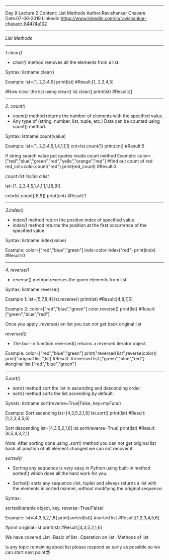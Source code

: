 ____________________________

Day 9:Lecture 2
Content: List Methods
Author:Ravishankar Chavare
Date:07-06-2019
LinkedIn:https://www.linkedin.com/in/ravishankar-chavare-84474a102
_______________________________


*List Methods*
____________________________

*1.clear()*
- *clear()* method removes all the elements from a list.

Syntax:
listname.clear() 

Example:
lst=[1, 2,3,4,5]
print(lst) 
#Result:[1, 2,3,4,5]

#Now clear the list using clear() 
lst.clear() 
print(lst) 
#Result:[]
____________________________

*2. count()*
- *count()* method returns the number of elements with the specified value.
- Any type of  (string, number, list, tuple, etc.)  Data can be counted using count() method. 

Syntax:
lstname.count(value) 

Example:
lst=[1, 2,3,4,5,1,4,1,1,1]
cnt=lst.count(1)
print(cnt) 
#Result:5

If string search value put quotes inside count method
Example:
color=["red","blue","green","red","yello","orange","red"]
#find out count of red
red_cnt=color.count("red") 
print(red_count) 
#Result:3

*count list inside a list*

lst=[1, 2,3,4,5,1,4,1,1,1,[8,9]]

cnt=lst.count([8,9])
print(cnt) 
#Result:1

____________________________

*3.index()*

- *index()* method return the position index of specified value.
-  *index()* method returns the position at the first occurrence of the specified value

Syntax:
listname.index(value) 

Example:
color=["red","blue","green"]
indx=color.index("red")
print(indx) 
#Result:0
____________________________

*4. reverse()*
- reverse() method reverses the given elements from list.

Syntax:
listname.reverse() 

Example 1:
lst=[5,7,8,4]
lst.reverse() 
print(lst) 
#Result:[4,8,7,5]

Example 2:
color=["red","blue","green"]
color.reverse() 
print(lst) 
#Result:["green","blue","red"]

Once you apply .reverse() on list you can not get back original list

 *reversed()*
- The buil-in function reversed() returns a reversed iterator object.

Example:
color=["red","blue","green"]
print("reversed list",reverse(color)) 
print("original list ",lst) 
#Result:
#reversed list ["green","blue","red"]
#original list   ["red","blue","green"]
  
____________________________

*5.sort()*
- sort()  method sort the list in ascending and descending order
- sort() method sorts the list ascending by default.

Synatx:
listname.sort(reverse=True|False, key=myFunc) 

Example:
Sort ascending
lst=[4,3,5,2,1,6]
lst.sort() 
print(lst) 
#Result:[1,2,3,4,5,6]

Sort descending
lst=[4,3,5,2,1,6]
lst.sort(reverse=True) 
print(lst) 
#Result:[6,5,4,3,2,1]

*Note*: After sorting done using *.sort()* method you can not get original list back all position of all element changed we can not recover it. 

*sorted()*
- Sorting any sequence is very easy in Python using built-in method sorted() which does all the hard work for you.

- Sorted() sorts any sequence (list, tuple) and always returns a list with the elements in sorted manner, without modifying the original sequence.

Syntax:

sorted(iterable object, key, reverse=True/False)


Example:
lst=[4,3,5,2,1,6]
print(sorted(lst)) #sorted list
#Result:[1,2,3,4,5,6]


#print original list
print(lst) 
#Result:[4,3,5,2,1,6]



We have covered
List
-Basic of list
-Operation on list
-Methods of list


Is any topic remaining about list please respond as early as possible so we can start next point😎
